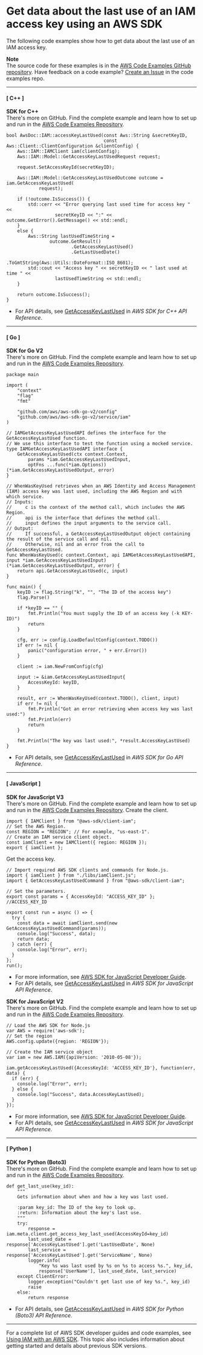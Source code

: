 # Get data about the last use of an IAM access key using an AWS SDK<a name="example_iam_GetAccessKeyLastUsed_section"></a>

The following code examples show how to get data about the last use of an IAM access key\.

**Note**  
The source code for these examples is in the [AWS Code Examples GitHub repository](https://github.com/awsdocs/aws-doc-sdk-examples)\. Have feedback on a code example? [Create an Issue](https://github.com/awsdocs/aws-doc-sdk-examples/issues/new/choose) in the code examples repo\. 

------
#### [ C\+\+ ]

**SDK for C\+\+**  
 There's more on GitHub\. Find the complete example and learn how to set up and run in the [AWS Code Examples Repository](https://github.com/awsdocs/aws-doc-sdk-examples/tree/main/cpp/example_code/iam#code-examples)\. 
  

```
bool AwsDoc::IAM::accessKeyLastUsed(const Aws::String &secretKeyID,
                                    const Aws::Client::ClientConfiguration &clientConfig) {
    Aws::IAM::IAMClient iam(clientConfig);
    Aws::IAM::Model::GetAccessKeyLastUsedRequest request;

    request.SetAccessKeyId(secretKeyID);

    Aws::IAM::Model::GetAccessKeyLastUsedOutcome outcome = iam.GetAccessKeyLastUsed(
            request);

    if (!outcome.IsSuccess()) {
        std::cerr << "Error querying last used time for access key " <<
                  secretKeyID << ":" << outcome.GetError().GetMessage() << std::endl;
    }
    else {
        Aws::String lastUsedTimeString =
                outcome.GetResult()
                        .GetAccessKeyLastUsed()
                        .GetLastUsedDate()
                        .ToGmtString(Aws::Utils::DateFormat::ISO_8601);
        std::cout << "Access key " << secretKeyID << " last used at time " <<
                  lastUsedTimeString << std::endl;
    }

    return outcome.IsSuccess();
}
```
+  For API details, see [GetAccessKeyLastUsed](https://docs.aws.amazon.com/goto/SdkForCpp/iam-2010-05-08/GetAccessKeyLastUsed) in *AWS SDK for C\+\+ API Reference*\. 

------
#### [ Go ]

**SDK for Go V2**  
 There's more on GitHub\. Find the complete example and learn how to set up and run in the [AWS Code Examples Repository](https://github.com/awsdocs/aws-doc-sdk-examples/tree/main/gov2/iam#code-examples)\. 
  

```
package main

import (
	"context"
	"flag"
	"fmt"

	"github.com/aws/aws-sdk-go-v2/config"
	"github.com/aws/aws-sdk-go-v2/service/iam"
)

// IAMGetAccessKeyLastUsedAPI defines the interface for the GetAccessKeyLastUsed function.
// We use this interface to test the function using a mocked service.
type IAMGetAccessKeyLastUsedAPI interface {
	GetAccessKeyLastUsed(ctx context.Context,
		params *iam.GetAccessKeyLastUsedInput,
		optFns ...func(*iam.Options)) (*iam.GetAccessKeyLastUsedOutput, error)
}

// WhenWasKeyUsed retrieves when an AWS Identity and Access Management (IAM) access key was last used, including the AWS Region and with which service.
// Inputs:
//     c is the context of the method call, which includes the AWS Region.
//     api is the interface that defines the method call.
//     input defines the input arguments to the service call.
// Output:
//     If successful, a GetAccessKeyLastUsedOutput object containing the result of the service call and nil.
//     Otherwise, nil and an error from the call to GetAccessKeyLastUsed.
func WhenWasKeyUsed(c context.Context, api IAMGetAccessKeyLastUsedAPI, input *iam.GetAccessKeyLastUsedInput) (*iam.GetAccessKeyLastUsedOutput, error) {
	return api.GetAccessKeyLastUsed(c, input)
}

func main() {
	keyID := flag.String("k", "", "The ID of the access key")
	flag.Parse()

	if *keyID == "" {
		fmt.Println("You must supply the ID of an access key (-k KEY-ID)")
		return
	}

	cfg, err := config.LoadDefaultConfig(context.TODO())
	if err != nil {
		panic("configuration error, " + err.Error())
	}

	client := iam.NewFromConfig(cfg)

	input := &iam.GetAccessKeyLastUsedInput{
		AccessKeyId: keyID,
	}

	result, err := WhenWasKeyUsed(context.TODO(), client, input)
	if err != nil {
		fmt.Println("Got an error retrieving when access key was last used:")
		fmt.Println(err)
		return
	}

	fmt.Println("The key was last used:", *result.AccessKeyLastUsed)
}
```
+  For API details, see [GetAccessKeyLastUsed](https://pkg.go.dev/github.com/aws/aws-sdk-go-v2/service/iam#Client.GetAccessKeyLastUsed) in *AWS SDK for Go API Reference*\. 

------
#### [ JavaScript ]

**SDK for JavaScript V3**  
 There's more on GitHub\. Find the complete example and learn how to set up and run in the [AWS Code Examples Repository](https://github.com/awsdocs/aws-doc-sdk-examples/tree/main/javascriptv3/example_code/iam#code-examples)\. 
Create the client\.  

```
import { IAMClient } from "@aws-sdk/client-iam";
// Set the AWS Region.
const REGION = "REGION"; // For example, "us-east-1".
// Create an IAM service client object.
const iamClient = new IAMClient({ region: REGION });
export { iamClient };
```
Get the access key\.  

```
// Import required AWS SDK clients and commands for Node.js.
import { iamClient } from "./libs/iamClient.js";
import { GetAccessKeyLastUsedCommand } from "@aws-sdk/client-iam";

// Set the parameters.
export const params = { AccessKeyId: "ACCESS_KEY_ID" }; //ACCESS_KEY_ID

export const run = async () => {
  try {
    const data = await iamClient.send(new GetAccessKeyLastUsedCommand(params));
    console.log("Success", data);
    return data;
  } catch (err) {
    console.log("Error", err);
  }
};
run();
```
+  For more information, see [AWS SDK for JavaScript Developer Guide](https://docs.aws.amazon.com/sdk-for-javascript/v3/developer-guide/iam-examples-managing-access-keys.html#iam-examples-managing-access-keys-last-used)\. 
+  For API details, see [GetAccessKeyLastUsed](https://docs.aws.amazon.com/AWSJavaScriptSDK/v3/latest/clients/client-iam/classes/getaccesskeylastusedcommand.html) in *AWS SDK for JavaScript API Reference*\. 

**SDK for JavaScript V2**  
 There's more on GitHub\. Find the complete example and learn how to set up and run in the [AWS Code Examples Repository](https://github.com/awsdocs/aws-doc-sdk-examples/tree/main/javascript/example_code/iam#code-examples)\. 
  

```
// Load the AWS SDK for Node.js
var AWS = require('aws-sdk');
// Set the region 
AWS.config.update({region: 'REGION'});

// Create the IAM service object
var iam = new AWS.IAM({apiVersion: '2010-05-08'});

iam.getAccessKeyLastUsed({AccessKeyId: 'ACCESS_KEY_ID'}, function(err, data) {
  if (err) {
    console.log("Error", err);
  } else {
    console.log("Success", data.AccessKeyLastUsed);
  }
});
```
+  For more information, see [AWS SDK for JavaScript Developer Guide](https://docs.aws.amazon.com/sdk-for-javascript/v2/developer-guide/iam-examples-managing-access-keys.html#iam-examples-managing-access-keys-last-used)\. 
+  For API details, see [GetAccessKeyLastUsed](https://docs.aws.amazon.com/goto/AWSJavaScriptSDK/iam-2010-05-08/GetAccessKeyLastUsed) in *AWS SDK for JavaScript API Reference*\. 

------
#### [ Python ]

**SDK for Python \(Boto3\)**  
 There's more on GitHub\. Find the complete example and learn how to set up and run in the [AWS Code Examples Repository](https://github.com/awsdocs/aws-doc-sdk-examples/tree/main/python/example_code/iam/iam_basics#code-examples)\. 
  

```
def get_last_use(key_id):
    """
    Gets information about when and how a key was last used.

    :param key_id: The ID of the key to look up.
    :return: Information about the key's last use.
    """
    try:
        response = iam.meta.client.get_access_key_last_used(AccessKeyId=key_id)
        last_used_date = response['AccessKeyLastUsed'].get('LastUsedDate', None)
        last_service = response['AccessKeyLastUsed'].get('ServiceName', None)
        logger.info(
            "Key %s was last used by %s on %s to access %s.", key_id,
            response['UserName'], last_used_date, last_service)
    except ClientError:
        logger.exception("Couldn't get last use of key %s.", key_id)
        raise
    else:
        return response
```
+  For API details, see [GetAccessKeyLastUsed](https://docs.aws.amazon.com/goto/boto3/iam-2010-05-08/GetAccessKeyLastUsed) in *AWS SDK for Python \(Boto3\) API Reference*\. 

------

For a complete list of AWS SDK developer guides and code examples, see [Using IAM with an AWS SDK](sdk-general-information-section.md)\. This topic also includes information about getting started and details about previous SDK versions\.